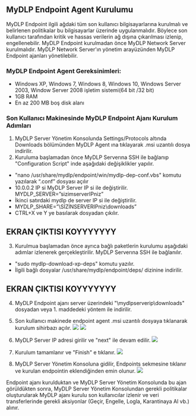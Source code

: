 ## MyDLP Endpoint Agent Kurulumu
MyDLP Endpoint ilgili ağdaki tüm son kullanıcı bilgisayarlarına kurulmalı ve belirlenen politikalar bu bilgisayarlar üzerinde uygulanmalıdır. Böylece son kullanıcı tarafından kritik ve hassas verilerin ağ dışına çıkarılması izlenip, engellenebilir.
MyDLP Endpoint kurulmadan önce MyDLP Network Server kurulmalıdır. MyDLP Network Server'ın yönetim arayüzünden MyDLP Endpoint ajanları yönetilebilir. 
### MyDLP Endpoint Agent Gereksinimleri:
* Windows XP, Windows 7, Windows 8, Windows 10, Windows Server 2003, Window Server 2008 işletim sistemi(64 bit /32 bit)
* 1GB RAM
* En az 200 MB boş disk alanı 

### Son Kullanıcı Makinesinde MyDLP Endpoint Ajanı Kurulum Adımları

1. MyDLP Server Yönetim Konsolunda Settings/Protocols altında Downloads bölümünden MyDLP Agent ına tıklayarak .msi uzantılı dosya indirilir.
2. Kuruluma başlamadan önce MyDLP Serverına SSH ile bağlanıp "Configuration Script" inde aşağıdaki değişiklikler yapılır.

  * "nano /usr/share/mydlp/endpoint/win/mydlp-dep-conf.vbs" komutu yazılarak “.conf” dosyası açılır
  * 10.0.0.2 IP si MyDLP Server IP si ile değiştirilir.  MYDLP_SERVER=”sizimserverIPniz”
  * İkinci satırdaki mydlp de server IP si ile değiştirilir. 
  * MYDLP_SHARE=”\\SİZİNSERVERIPniz\downloads”
  * CTRL+X ve Y ye basılarak dosyadan çıkılır. 
## **EKRAN ÇIKTISI KOYYYYYYY**
3. Kurulmua başlamadan önce ayrıca bağlı paketlerin kurulumu aşağıdaki adımlar izlenerek gerçekleştirilir.
MyDLP Serverına SSH ile bağlanılır.

  * "sudo mydlp-download-xp-deps" komutu yazılır.
  * İlgili bağlı dosyalar /usr/share/mydlp/endpoint/deps/ dizinine indirilir.
## **EKRAN ÇIKTISI KOYYYYYYY**

4. MyDLP Endpoint ajanı server üzerindeki "\\mydlpserverip\downloads" dosyadan veya 1. maddedeki yöntem ile indirilir.

5. Son kullanıcı makinede endpoint agent .msi uzantılı dosyaya tıklanarak kurulum sihirbazı açılır.
![](https://cloud.githubusercontent.com/assets/20702065/17460715/d84371e0-5c7a-11e6-9e1b-262a28f2b7d8.png)
![](https://cloud.githubusercontent.com/assets/20702065/17460716/dc2fa6e8-5c7a-11e6-94c7-71eb542529de.png)
6. MyDLP Server IP adresi girilir ve "next" ile devam edilir.
![](https://cloud.githubusercontent.com/assets/20702065/17460717/de8f03de-5c7a-11e6-9a4b-600ddfe5c7ba.png)
7. Kurulum tamamlanır ve "Finish" e tıklanır.
![](https://cloud.githubusercontent.com/assets/20702065/17460723/fb53d6c0-5c7a-11e6-9040-ff4d3a35b8ba.png)
8. MyDLP Server Yönetim Konsoluna gidilir, Endpoints sekmesine tıklanır ve kurulan endpointin eklendiğinden emin olunur.
![](https://cloud.githubusercontent.com/assets/20702065/17460731/1375fc7e-5c7b-11e6-9795-1ead1fd2943e.png)

Endpoint ajanı kurulduktan ve MyDLP Server Yönetim Konsolunda bu ajan görüldükten sonra, MyDLP Server Yönetim Konsolundan gerekli politikalar oluşturularak MyDLP ajanı kurulu son kullanıcılar izlenir ve veri transferlerinde gerekli aksiyonlar (Geçir, Engelle, Logla, Karantinaya Al vb.) alınır.